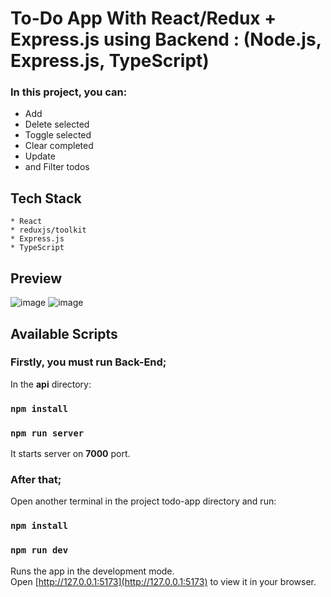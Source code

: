# To-Do App With React/Redux + Express.js using Backend : (Node.js, Express.js, TypeScript)

### In this project, you can:
* Add
* Delete selected
* Toggle selected
* Clear completed
* Update
* and Filter todos

## Tech Stack 
```
* React
* reduxjs/toolkit
* Express.js
* TypeScript
```


## Preview
![image](https://github.com/user-attachments/assets/91f476b6-fd37-481d-a5c7-37b0cc61346c)
![image](https://github.com/user-attachments/assets/e29b9f84-5027-44ab-b5e1-509e5222365c)



## **Available Scripts**

### Firstly, you must run **Back-End**;

In the **api** directory:
### `npm install`
### `npm run server`

It starts server on **7000** port.

### After that;

Open another terminal in the project todo-app directory and run:
### `npm install`
### `npm run dev`

Runs the app in the development mode.\
Open [http://127.0.0.1:5173](http://127.0.0.1:5173) to view it in your browser.
